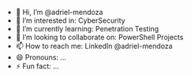 - 👋 Hi, I’m @adriel-mendoza
- 👀 I’m interested in: CyberSecurity
- 🌱 I’m currently learning: Penetration Testing
- 💞️ I’m looking to collaborate on: PowerShell Projects
- 📫 How to reach me: LinkedIn @adriel-mendoza 
- 😄 Pronouns: ...
- ⚡ Fun fact: ...

<!---
adriel-mendoza/adriel-mendoza is a ✨ special ✨ repository because its `README.md` (this file) appears on your GitHub profile.
You can click the Preview link to take a look at your changes.
--->
